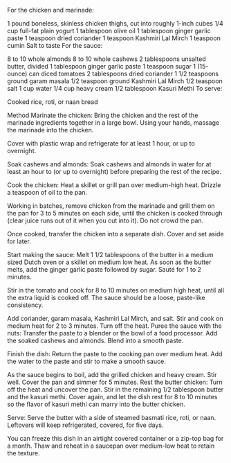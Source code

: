 For the chicken and marinade:

1 pound boneless, skinless chicken thighs, cut into roughly 1-inch cubes
1/4 cup full-fat plain yogurt
1 tablespoon olive oil
1 tablespoon ginger garlic paste
1 teaspoon dried coriander
1 teaspoon Kashmiri Lal Mirch
1 teaspoon cumin
Salt to taste
For the sauce:

8 to 10 whole almonds
8 to 10 whole cashews
2 tablespoons unsalted butter, divided
1 tablespoon ginger garlic paste
1 teaspoon sugar
1 (15-ounce) can diced tomatoes
2 tablespoons dried coriander
1 1/2 teaspoons ground garam masala
1/2 teaspoon ground Kashmiri Lal Mirch
1/2 teaspoon salt
1 cup water
1/4 cup heavy cream
1/2 tablespoon Kasuri Methi
To serve:

Cooked rice, roti, or naan bread



Method
Marinate the chicken:
Bring the chicken and the rest of the marinade ingredients together in a large bowl. Using your hands, massage the marinade into the chicken.

Cover with plastic wrap and refrigerate for at least 1 hour, or up to overnight.


Soak cashews and almonds:
Soak cashews and almonds in water for at least an hour to (or up to overnight) before preparing the rest of the recipe.

Cook the chicken:
Heat a skillet or grill pan over medium-high heat. Drizzle a teaspoon of oil to the pan.

Working in batches, remove chicken from the marinade and grill them on the pan for 3 to 5 minutes on each side, until the chicken is cooked through (clear juice runs out of it when you cut into it). Do not crowd the pan.

Once cooked, transfer the chicken into a separate dish. Cover and set aside for later.



Start making the sauce:
Melt 1 1/2 tablespoons of the butter in a medium sized Dutch oven or a skillet on medium low heat. As soon as the butter melts, add the ginger garlic paste followed by sugar. Sauté for 1 to 2 minutes.

Stir in the tomato and cook for 8 to 10 minutes on medium high heat, until all the extra liquid is cooked off. The sauce should be a loose, paste-like consistency.

Add coriander, garam masala, Kashmiri Lal Mirch, and salt. Stir and cook on medium heat for 2 to 3 minutes. Turn off the heat.
Puree the sauce with the nuts:
Transfer the paste to a blender or the bowl of a food processor. Add the soaked cashews and almonds. Blend into a smooth paste.

Finish the dish:
Return the paste to the cooking pan over medium heat. Add the water to the paste and stir to make a smooth sauce.

As the sauce begins to boil, add the grilled chicken and heavy cream. Stir well. Cover the pan and simmer for 5 minutes.
Rest the butter chicken:
Turn off the heat and uncover the pan. Stir in the remaining 1/2 tablespoon butter and the kasuri methi. Cover again, and let the dish rest for 8 to 10 minutes so the flavor of kasuri methi can marry into the butter chicken.

Serve:
Serve the butter with a side of steamed basmati rice, roti, or naan. Leftovers will keep refrigerated, covered, for five days.

You can freeze this dish in an airtight covered container or a zip-top bag for a month. Thaw and reheat in a saucepan over medium-low heat to retain the texture.